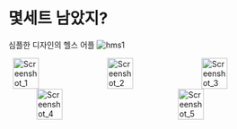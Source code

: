 # 몇세트 남았지?

심플한 디자인의 헬스 어플
![hms1](https://github.com/user-attachments/assets/6ca785d5-d3fc-4ef6-9e8c-289785c86258)

<!-- 스크린샷 다섯 개를 한 줄에 나란히 표현 -->
<div style="display: flex; justify-content: space-around; align-items: center; flex-wrap: wrap;">
    <img src="https://github.com/user-attachments/assets/6b48ebb4-b089-477d-9328-6c5943aebe5e" alt="Screenshot_1" width="30%">
    <img src="https://github.com/user-attachments/assets/57e345c4-be61-4d0e-a8a6-70794cd895c2" alt="Screenshot_2" width="30%">
    <img src="https://github.com/user-attachments/assets/caca8137-4d1a-47aa-a746-757737bfcaf6" alt="Screenshot_3" width="30%">
    <img src="https://github.com/user-attachments/assets/d86a6fed-2105-46b5-92d3-de5d3d588e7c" alt="Screenshot_4" width="30%">
    <img src="https://github.com/user-attachments/assets/fdabe395-ed31-4c51-b0f8-dd950fc5b872" alt="Screenshot_5" width="30%">
</div>

